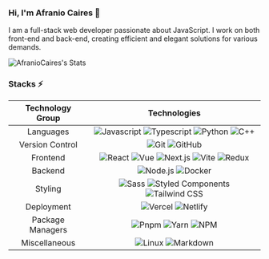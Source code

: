 ### Hi, I'm Afranio Caires 👋
I am a full-stack web developer passionate about JavaScript. I work on both front-end and back-end, creating efficient and elegant solutions for various demands.

![AfranioCaires's Stats](https://github-readme-stats.vercel.app/api?username=AfranioCaires&theme=default&show_icons=true&hide_border=true&count_private=true)
### Stacks ⚡

| Technology Group | Technologies |
| :---: | :---: |
| Languages | ![Javascript](https://img.shields.io/badge/-Javascript-22272e?logo=javascript) ![Typescript](https://img.shields.io/badge/-Typescript-22272e?logo=typescript) ![Python](https://img.shields.io/badge/-Python-22272e?logo=python) ![C++](https://img.shields.io/badge/-C++-22272e?logo=cplusplus)|
| Version Control | ![Git](https://img.shields.io/badge/-Git-22272e?logo=git) ![GitHub](https://img.shields.io/badge/-GitHub-22272e?logo=github) |
| Frontend | ![React](https://img.shields.io/badge/-React-22272e?logo=react) ![Vue](https://img.shields.io/badge/-Vue-22272e?logo=vue.js) ![Next.js](https://img.shields.io/badge/-Next.js-22272e?logo=next.js) ![Vite](https://img.shields.io/badge/-Vite-22272e?logo=vite) ![Redux](https://img.shields.io/badge/-Redux-22272e?logo=redux&logoColor=ba8fff) |
| Backend | ![Node.js](https://img.shields.io/badge/-Node.js-22272e?logo=node.js) ![Docker](https://img.shields.io/badge/-Docker-22272e?logo=docker) |
| Styling | ![Sass](https://img.shields.io/badge/-Sass-22272e?logo=sass) ![Styled Components](https://img.shields.io/badge/-Styled%20Components-22272e?logo=styled-components) ![Tailwind CSS](https://img.shields.io/badge/-Tailwind%20CSS-22272e?logo=tailwind-css) |
| Deployment | ![Vercel](https://img.shields.io/badge/-Vercel-22272e?logo=vercel) ![Netlify](https://img.shields.io/badge/-Netlify-22272e?logo=netlify) |
| Package Managers | ![Pnpm](https://img.shields.io/badge/-Pnpm-22272e?logo=pnpm) ![Yarn](https://img.shields.io/badge/-Yarn-22272e?logo=yarn) ![NPM](https://img.shields.io/badge/-NPM-22272e?logo=npm) |
| Miscellaneous | ![Linux](https://img.shields.io/badge/-Linux-22272e?logo=linux) ![Markdown](https://img.shields.io/badge/-Markdown-22272e?logo=markdown) 
<!-- ![Vue](https://img.shields.io/badge/-Vue-22272e?logo=vue.js)&nbsp;
![React Native](https://img.shields.io/badge/-React%20Native-22272e?logo=react)&nbsp;
![Expo](https://img.shields.io/badge/-Expo-22272e?logo=expo)&nbsp;
![Rust](https://img.shields.io/badge/-Rust-22272e?logo=rust)&nbsp;
![Cargo](https://img.shields.io/badge/-Cargo-22272e?logo=cargo)&nbsp;
![Go](https://img.shields.io/badge/-Go-22272e?logo=go)&nbsp;
